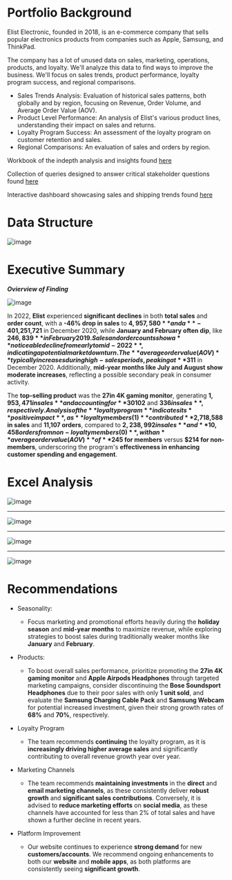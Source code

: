 
# Portfolio Background

Elist Electronic, founded in 2018, is an e-commerce company that sells popular electronics products from companies such as Apple, Samsung, and ThinkPad.

The company has a lot of unused data on sales, marketing, operations, products, and loyalty. We'll analyze this data to find ways to improve the business. We'll focus on sales trends, product performance, loyalty program success, and regional comparisons.

-   Sales Trends Analysis: Evaluation of historical sales patterns, both globally and by region, focusing on Revenue, Order Volume, and Average Order Value (AOV).
-   Product Level Performance: An analysis of Elist's various product lines, understanding their impact on sales and returns.
-   Loyalty Program Success: An assessment of the loyalty program on customer retention and sales.
-   Regional Comparisons: An evaluation of sales and orders by region.


Workbook of the indepth analysis and insights found [here](https://github.com/mohammadeimon/portfolio-projects/blob/main/Elist-Analysis/elist_orders_case_study.xlsx)

Collection of queries designed to answer critical stakeholder questions found [here](https://github.com/mohammadeimon/portfolio-projects/tree/main/Elist-Analysis/elist_queries)

Interactive dashboard showcasing sales and shipping trends found [here](https://public.tableau.com/app/profile/mohammad.eimon/viz/elist_tableau2/Dashboard1)

# Data Structure

![image](https://github.com/user-attachments/assets/560419b2-67a5-4416-9f0b-aad0bc20738a)


# Executive Summary

***Ovierview of Finding***

![image](https://github.com/user-attachments/assets/45083401-d7c6-45de-b6db-29c348360369)


In 2022, **Elist** experienced **significant declines** in both **total sales** and **order count**, with a **-46% drop in sales** to **$4,957,580** and a **-40% reduction in orders** to **21,565** compared to the previous year. The seasonality analysis reveals **strong end-of-year peaks** in sales, with **December consistently performing best**, such as **$1,251,721** in December 2020, while **January and February often dip**, like **$246,839** in February 2019. Sales and order counts show a **noticeable decline from early to mid-2022**, indicating a potential market downturn. The **average order value (AOV)** typically increases during high-sales periods, peaking at **$311** in December 2020. Additionally, **mid-year months like July and August show moderate increases**, reflecting a possible secondary peak in consumer activity.

 The **top-selling product** was the **27in 4K gaming monitor**, generating **$1,953,471 in sales** and accounting for **30% of total product sales** in 2022, while the **Bose Soundsport Headphones** and **Apple Airpods Headphones** were among the **worst performers**, with only **$102** and **$336 in sales**, respectively. Analysis of the **loyalty program** indicates its **positive impact**, as **loyalty members (1)** contributed **$2,718,588 in sales** and **11,107 orders**, compared to **$2,238,992 in sales** and **10,458 orders from non-loyalty members (0)**, with an **average order value (AOV)** of **$245 for members** versus **$214 for non-members**, underscoring the program's **effectiveness in enhancing customer spending and engagement**.

# Excel Analysis

![image](https://github.com/user-attachments/assets/ed7717d2-aa48-415b-a506-d97181e85876)

---------------------------------------------------------------------------------------------

![image](https://github.com/user-attachments/assets/a1ff20c2-8cfc-419c-b8f5-2b058a9f02cd)


---------------------------------------------------------------------------------------------

![image](https://github.com/user-attachments/assets/9fc5b0fc-21e8-4b9f-b53c-29047e177f8d)

---------------------------------------------------------------------------------------------

![image](https://github.com/user-attachments/assets/19bd515d-393b-478c-85bf-5505df4254db)

# Recommendations
- Seasonality: 
	- Focus marketing and promotional efforts heavily during the **holiday season** and **mid-year months** to maximize revenue, while exploring strategies to boost sales during traditionally weaker months like **January** and **February**.
	
- Products: 
	- To boost overall sales performance, prioritize promoting the **27in 4K gaming monitor** and **Apple Airpods Headphones** through targeted marketing campaigns, consider discontinuing the **Bose Soundsport Headphones** due to their poor sales with only **1 unit sold**, and evaluate the **Samsung Charging Cable Pack** and **Samsung Webcam** for potential increased investment, given their strong growth rates of **68%** and **70%**, respectively.

- Loyalty Program
    -   The team recommends **continuing** the loyalty program, as it is **increasingly driving higher average sales** and significantly contributing to overall revenue growth year over year.
    
- Marketing Channels
	- The team recommends **maintaining investments** in the **direct** and **email marketing channels**, as these consistently deliver **robust growth** and **significant sales contributions**. Conversely, it is advised to **reduce marketing efforts** on **social media**, as these channels have accounted for less than 2% of total sales and have shown a further decline in recent years.

- Platform Improvement
	- Our website continues to experience **strong demand** for new **customers/accounts**. We recommend ongoing enhancements to both our **website** and **mobile apps**, as both platforms are consistently seeing **significant growth**.
